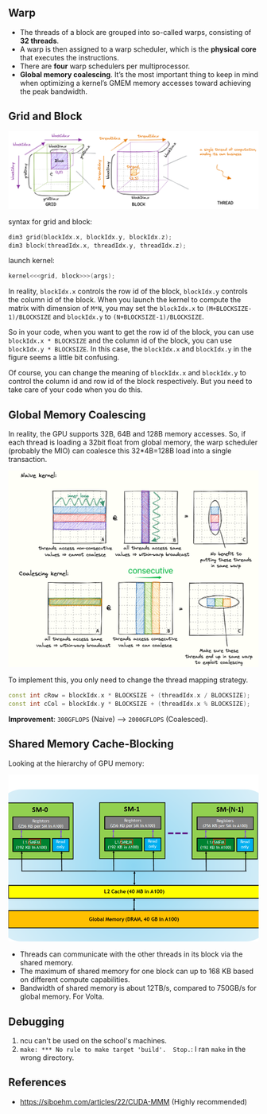 
## Warp
- The threads of a block are grouped into so-called warps, consisting of **32 threads**.
- A warp is then assigned to a warp scheduler, which is the **physical core** that executes the instructions.
- There are **four** warp schedulers per multiprocessor.
- **Global memory coalescing**. It’s the most important thing to keep in mind when optimizing a kernel’s GMEM memory accesses toward achieving the peak bandwidth.

## Grid and Block

<div align="center">
<img src="./assets/CUDA_thread_hierarchy.png" alt="Grid and Block" width="800"/>
</div>

syntax for grid and block:
```c++
dim3 grid(blockIdx.x, blockIdx.y, blockIdx.z);
dim3 block(threadIdx.x, threadIdx.y, threadIdx.z);
```
launch kernel:
```c++
kernel<<<grid, block>>>(args);
```

In reality, `blockIdx.x` controls the row id of the block, `blockIdx.y` controls the column id of the block. When you launch the kernel to compute the matrix with dimension of `M*N`, you may set the `blockIdx.x` to `(M+BLOCKSIZE-1)/BLOCKSIZE` and `blockIdx.y` to `(N+BLOCKSIZE-1)/BLOCKSIZE`.

So in your code, when you want to get the row id of the block, you can use `blockIdx.x * BLOCKSIZE` and the column id of the block, you can use `blockIdx.y * BLOCKSIZE`.
In this case, the `blockIdx.x` and `blockIdx.y` in the figure seems a little bit confusing.


Of course, you can change the meaning of `blockIdx.x` and `blockIdx.y` to control the column id and row id of the block respectively. But you need to take care of your code when you do this.


## Global Memory Coalescing
In reality, the GPU supports 32B, 64B and 128B memory accesses. So, if each thread is loading a 32bit float from global memory, the warp scheduler (probably the MIO) can coalesce this 32*4B=128B load into a single transaction. 

<div align="center">
<img src="./assets/coalescing.png" alt="Global Memory Coalescing" width="600"/>
</div>

To implement this, you only need to change the thread mapping strategy.

```c++
const int cRow = blockIdx.x * BLOCKSIZE + (threadIdx.x / BLOCKSIZE);
const int cCol = blockIdx.y * BLOCKSIZE + (threadIdx.x % BLOCKSIZE);
```

**Improvement**: `300GFLOPS` (Naive) --> `2000GFLOPS` (Coalesced).

## Shared Memory Cache-Blocking

Looking at the hierarchy of GPU memory:

<div align="center">
<img src="./assets/memory-arch.png" alt="Memory Hierarchy" width="600"/>
</div>

- Threads can communicate with the other threads in its block via the shared memory. 
- The maximum of shared memory for one block can up to 168 KB based on different compute capabilities.
- Bandwidth of shared memory is about 12TB/s, compared to 750GB/s for global memory. For Volta.








## Debugging
1. ncu can't be used on the school's machines.
2. `make: *** No rule to make target 'build'.  Stop.`: I ran `make` in the wrong directory.

## References 

- https://siboehm.com/articles/22/CUDA-MMM  (Highly recommended)